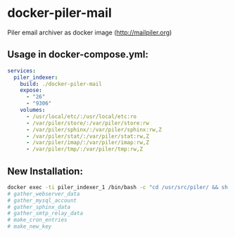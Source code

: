 # docker-piler-mail
Piler email archiver as docker image (http://mailpiler.org)


## Usage in docker-compose.yml:
```yaml
services:
  piler_indexer:
    build: ./docker-piler-mail
    expose:
      - "26"
      - "9306"
    volumes:
      - /usr/local/etc/:/usr/local/etc:ro
      - /var/piler/store/:/var/piler/store:rw
      - /var/piler/sphinx/:/var/piler/sphinx:rw,Z
      - /var/piler/stat/:/var/piler/stat:rw,Z
      - /var/piler/imap/:/var/piler/imap:rw,Z
      - /var/piler/tmp/:/var/piler/tmp:rw,Z
```

## New Installation:
```bash
docker exec -ti piler_indexer_1 /bin/bash -c "cd /usr/src/piler/ && sh util/postinstall.sh"
# gather_webserver_data
# gather_mysql_account
# gather_sphinx_data
# gather_smtp_relay_data
# make_cron_entries
# make_new_key
```
